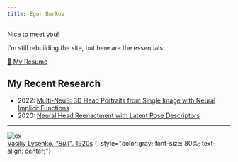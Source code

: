 ```yaml
---
title: Egor Burkov
---
```


Nice to meet you!

I'm still rebuilding the site, but here are the essentials:

[📅 My Resume](Resume.pdf)

## My Recent Research

* 2022: [Multi-NeuS: 3D Head Portraits from Single Image with Neural Implicit Functions](research/multi-neus)
* 2020: [Neural Head Reenactment with Latent Pose Descriptors](research/latent-pose-reenactment)

---

![ox](https://perito-burrito.com/uploads/content_image/11700/medium_%D0%91%D1%8B%D0%BA.jpg.webp)\
[Vasiliy Lysenko. *"Bull"*. 1920s](https://amuse.vice.com/en_us/article/evyzwp/nukus-or-the-art-the-ussr-didnt-want-you-to-see)
{: style="color:gray; font-size: 80%; text-align: center;"}
